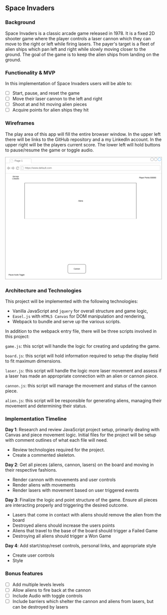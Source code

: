 ## Space Invaders

### Background

Space Invaders is a classic arcade game released in 1978. It is a fixed 2D shooter game where the player controls a laser cannon which they can move to the right or left while firing lasers. The payer's target is a fleet of alien ships which pan left and right while slowly moving closer to the ground. The goal of the game is to keep the alien ships from landing on the ground.

### Functionality & MVP  

In this implementation of Space Invaders users will be able to:

- [ ] Start, pause, and reset the game
- [ ] Move their laser cannon to the left and right
- [ ] Shoot at and hit moving alien pieces
- [ ] Acquire points for alien ships they hit

### Wireframes

The play area of this app will fill the entire browser window. In the upper left there will be links to the GitHub repository and a my LinkedIn account. In the upper right will be the players current score. The lower left will hold buttons to pause/resume the game or toggle audio.

![wireframes](space_invaders_wireframe.png)

### Architecture and Technologies

This project will be implemented with the following technologies:

- Vanilla JavaScript and `jquery` for overall structure and game logic,
- `Easel.js` with `HTML5 Canvas` for DOM manipulation and rendering,
- Webpack to bundle and serve up the various scripts.

In addition to the webpack entry file, there will be three scripts involved in this project:

`game.js`: this script will handle the logic for creating and updating the game.

`board.js`: this script will hold information required to setup the display field to fit maximum dimensions.

`laser.js`: this script will handle the logic more laser movement and assess if a laser has made an appropriate connection with an alien or cannon piece.

`cannon.js`: this script will manage the movement and status of the cannon piece.

`alien.js`: this script will be responsible for generating aliens, managing their movement and determining their status.

### Implementation Timeline

**Day 1**: Research and review JavaScript project setup, primarily dealing with Canvas and piece movement logic. Initial files for the project will be setup with comment outlines of what each file will need.

- Review technologies required for the project.
- Create a commented skeleton.

**Day 2**: Get all pieces (aliens, cannon, lasers) on the board and moving in their respective fashions.

- Render cannon with movements and user controls
- Render aliens with movements
- Render lasers with movement based on user triggered events

**Day 3**: Finalize the logic and point structure of the game. Ensure all pieces are interacting properly and triggering the desired outcome.

- Lasers that come in contact with aliens should remove the alien from the board
- Destroyed aliens should increase the users points
- Aliens that travel to the base of the board should trigger a Failed Game
- Destroying all aliens should trigger a Won Game


**Day 4**: Add start/stop/reset controls, personal links, and appropriate style

- Create user controls
- Style

### Bonus features

- [ ] Add multiple levels levels
- [ ] Allow aliens to fire back at the cannon
- [ ] Include Audio with toggle controls
- [ ] Include barriers which shelter the cannon and aliens from lasers, but can be destroyed by lasers
